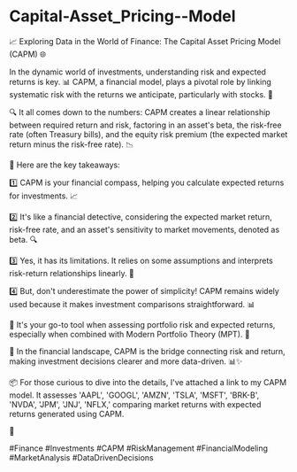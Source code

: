 # Capital-Asset_Pricing--Model
📈 Exploring Data in the World of Finance: The Capital Asset Pricing Model (CAPM) 🌐

In the dynamic world of investments, understanding risk and expected returns is key. 📊 CAPM, a financial model, plays a pivotal role by linking systematic risk with the returns we anticipate, particularly with stocks. 🚀

🔍 It all comes down to the numbers: CAPM creates a linear relationship between required return and risk, factoring in an asset's beta, the risk-free rate (often Treasury bills), and the equity risk premium (the expected market return minus the risk-free rate). 📉

🌟 Here are the key takeaways:

1️⃣ CAPM is your financial compass, helping you calculate expected returns for investments. 📈

2️⃣ It's like a financial detective, considering the expected market return, risk-free rate, and an asset's sensitivity to market movements, denoted as beta. 🔍

3️⃣ Yes, it has its limitations. It relies on some assumptions and interprets risk-return relationships linearly. 🤔

4️⃣ But, don't underestimate the power of simplicity! CAPM remains widely used because it makes investment comparisons straightforward. 📊

💼 It's your go-to tool when assessing portfolio risk and expected returns, especially when combined with Modern Portfolio Theory (MPT). 💼

🔗 In the financial landscape, CAPM is the bridge connecting risk and return, making investment decisions clearer and more data-driven. 📊✨

📦 For those curious to dive into the details, I've attached a link to my CAPM model. It assesses 'AAPL', 'GOOGL', 'AMZN', 'TSLA', 'MSFT', 'BRK-B', 'NVDA', 'JPM', 'JNJ', 'NFLX,' comparing market returns with expected returns generated using CAPM.

🔗 

#Finance #Investments #CAPM #RiskManagement #FinancialModeling #MarketAnalysis #DataDrivenDecisions







